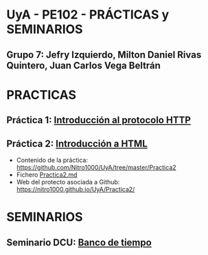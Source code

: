 # UyA - PE102 - PRÁCTICAS y SEMINARIOS
## Grupo 7: Jefry Izquierdo, Milton Daniel Rivas Quintero, Juan Carlos Vega Beltrán

# PRACTICAS
## Práctica 1: [Introducción al protocolo HTTP](https://github.com/Nitro1000/UyA/blob/master/Practica_1/Practica1.md)

## Práctica 2: [Introducción a HTML](https://nitro1000.github.io/UyA/Practica2/) 
  - Contenido de la práctica: https://github.com/Nitro1000/UyA/tree/master/Practica2
  - Fichero [Practica2.md](https://github.com/Nitro1000/UyA/blob/master/Practica2/Practica2.md)
  - Web del protecto asociada a Github: https://nitro1000.github.io/UyA/Practica2/


# SEMINARIOS
## Seminario DCU: [Banco de tiempo](https://github.com/Nitro1000/UyA/blob/master/SeminarioDCU/SeminarioDCU.md)
